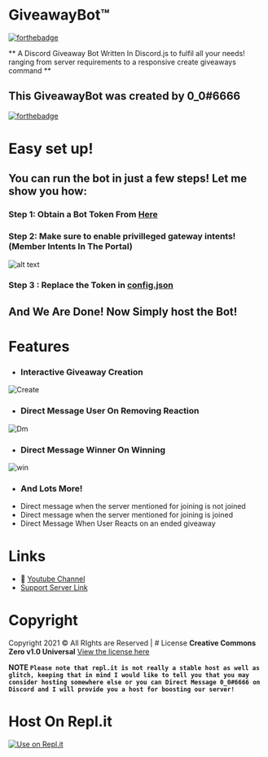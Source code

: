 # GiveawayBot™
[![forthebadge](https://forthebadge.com/images/badges/made-with-javascript.svg)](https://forthebadge.com)

** A Discord Giveaway Bot Written In Discord.js to fulfil all your needs! ranging from server requirements to a responsive create giveaways command **

## **This GiveawayBot was created by 0_0#6666**

[![forthebadge](https://forthebadge.com/images/badges/it-works-why.svg)](https://forthebadge.com)

# Easy set up!

## You can run the bot in just a few steps! Let me show you how:
### Step 1: Obtain a Bot Token From [Here](https://discord.com/developers)
### Step 2: Make sure to enable privilleged gateway intents! (Member Intents In The Portal)
![alt text](https://zerosnaps.cf/2faykzzg.gif)
### Step 3 : Replace the Token in [config.json](https://github.com/ZeroDiscord/Welcomer/blob/main/config.json)
## And We Are Done! Now Simply host the Bot!

# Features 
- ### Interactive Giveaway Creation
![Create](https://zerosnaps.cf/a5li4r6s.gif)
- ### Direct Message User On Removing Reaction
![Dm](https://zerosnaps.cf/3z1w6r8w.png)
- ### Direct Message Winner On Winning
![win](https://zerosnaps.cf/iccnfztl.png)
- ### And Lots More!
- Direct message when the server mentioned for joining is not joined
- Direct message when the server mentioned for joining is joined 
- Direct Message When User Reacts on an ended giveaway
# Links
- 🔗 [Youtube Channel](https://www.youtube.com/c/ZeroSync)
- [Support Server Link](https://discord.gg/HEpHMPsUvC)
# Copyright 
Copyright 2021 © All RIghts are Reserved | # License
**Creative Commons Zero v1.0 Universal**
[View the license here](https://github.com/ZeroDiscord/Welcomer/blob/main/LICENSE)

**NOTE
`` Please note that repl.it is not really a stable host as well as glitch, keeping that in mind I would like to tell you that you may consider hosting somewhere else or you can Direct Message 0_0#6666 on Discord and I will provide you a host for boosting our server! ``**
# Host On Repl.it
[![Use on Repl.it](https://repl.it/badge/github/ZeroDiscord/EconomyBot)](https://repl.it/github/ZeroDiscord/GiveawayBot)
